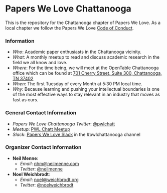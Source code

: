 # Papers We Love Chattanooga

This is the repository for the Chattanooga chapter of Papers We Love. As a local chapter we follow the Papers We Love [Code of Conduct](code-of-conduct.md).

### Information

+ *Who*: Academic paper enthusiasts in the Chattanooga vicinity.
+ *What*: A monthly meetup to read and discuss academic research in the field we all know and love.
+ *Where*: For the time being, we will meet at the OpenTable Chattanooga office which can be found at [701 Cherry Street, Suite 300, Chattanooga, TN 37402](https://www.google.com/maps/place/701+Cherry+St+%23300,+Chattanooga,+TN+37402/@35.048187,-85.3108457,17z/data=!3m1!4b1!4m2!3m1!1s0x88605e6359c611bb:0xef4991a49db0d120?hl=en)
+ *When*: The first Tuesday of every Month at 5:30 PM local time.
+ *Why*: Because learning and pushing your intellectual boundaries is one of the most effective ways to stay relevant in an industry that moves as fast as ours.

### General Contact Information

+ *Papers We Love Chattanooga Twitter*: [@pwlchatt](https://twitter.com/pwlchatt)
+ *Meetup*: [PWL Chatt Meetup](http://www.meetup.com/Papers-We-Love-Chattanooga/)
+ *Slack*: [Papers We Love Slack](paperswelove.slack.com) in the #pwlchattanooga channel

### Organizer Contact Information

+ **Neil Menne**:
	- *Email*: [nhm@neilmenne.com](mailto:nhm@neilmenne.com)
	- *Twitter*: [@neilmenne](https://twitter.com/neilmenne)
+ **Noel Weichbrodt**:
	- *Email*: [noel@weichbrodt.org](mailto:noel@weichbrodt.org)
	- *Twitter*: [@noelweichbrodt](https://twitter.com/noelweichbrodt)
